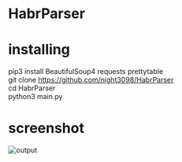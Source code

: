 # HabrParser

# installing
pip3 install BeautifulSoup4 requests prettytable</br>
git clone https://github.com/night3098/HabrParser</br>
cd HabrParser</br>
python3 main.py</br>

# screenshot
![output](https://user-images.githubusercontent.com/122676310/213907036-3de47553-3117-413a-97b4-661ab6980b82.png)
